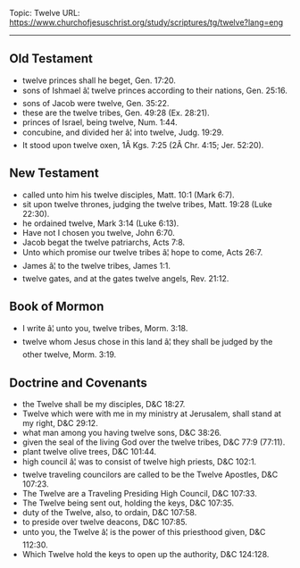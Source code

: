 Topic: Twelve
URL: https://www.churchofjesuschrist.org/study/scriptures/tg/twelve?lang=eng

---

## Old Testament

- twelve princes shall he beget, Gen. 17:20.
- sons of Ishmael â¦ twelve princes according to their nations, Gen. 25:16.
- sons of Jacob were twelve, Gen. 35:22.
- these are the twelve tribes, Gen. 49:28 (Ex. 28:21).
- princes of Israel, being twelve, Num. 1:44.
- concubine, and divided her â¦ into twelve, Judg. 19:29.
- It stood upon twelve oxen, 1Â Kgs. 7:25 (2Â Chr. 4:15; Jer. 52:20).

## New Testament

- called unto him his twelve disciples, Matt. 10:1 (Mark 6:7).
- sit upon twelve thrones, judging the twelve tribes, Matt. 19:28 (Luke 22:30).
- he ordained twelve, Mark 3:14 (Luke 6:13).
- Have not I chosen you twelve, John 6:70.
- Jacob begat the twelve patriarchs, Acts 7:8.
- Unto which promise our twelve tribes â¦ hope to come, Acts 26:7.
- James â¦ to the twelve tribes, James 1:1.
- twelve gates, and at the gates twelve angels, Rev. 21:12.

## Book of Mormon

- I write â¦ unto you, twelve tribes, Morm. 3:18.
- twelve whom Jesus chose in this land â¦ they shall be judged by the other twelve, Morm. 3:19.

## Doctrine and Covenants

- the Twelve shall be my disciples, D&C 18:27.
- Twelve which were with me in my ministry at Jerusalem, shall stand at my right, D&C 29:12.
- what man among you having twelve sons, D&C 38:26.
- given the seal of the living God over the twelve tribes, D&C 77:9 (77:11).
- plant twelve olive trees, D&C 101:44.
- high council â¦ was to consist of twelve high priests, D&C 102:1.
- twelve traveling councilors are called to be the Twelve Apostles, D&C 107:23.
- The Twelve are a Traveling Presiding High Council, D&C 107:33.
- The Twelve being sent out, holding the keys, D&C 107:35.
- duty of the Twelve, also, to ordain, D&C 107:58.
- to preside over twelve deacons, D&C 107:85.
- unto you, the Twelve â¦ is the power of this priesthood given, D&C 112:30.
- Which Twelve hold the keys to open up the authority, D&C 124:128.

